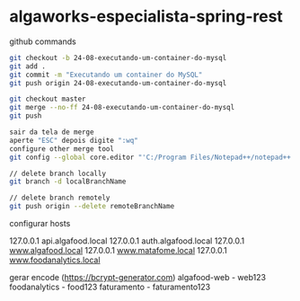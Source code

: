 # algaworks-especialista-spring-rest

github commands

```bash
git checkout -b 24-08-executando-um-container-do-mysql
git add .
git commit -m "Executando um container do MySQL"
git push origin 24-08-executando-um-container-do-mysql

git checkout master
git merge --no-ff 24-08-executando-um-container-do-mysql
git push

sair da tela de merge
aperte "ESC" depois digite ":wq"
configure other merge tool
git config --global core.editor "'C:/Program Files/Notepad++/notepad++.exe' -multiInst -notabbar -nosession -noPlugin"

// delete branch locally
git branch -d localBranchName

// delete branch remotely
git push origin --delete remoteBranchName
```

configurar hosts

127.0.0.1       api.algafood.local
127.0.0.1       auth.algafood.local
127.0.0.1       www.algafood.local
127.0.0.1       www.matafome.local
127.0.0.1       www.foodanalytics.local

gerar encode (https://bcrypt-generator.com)
algafood-web - web123
foodanalytics - food123
faturamento - faturamento123